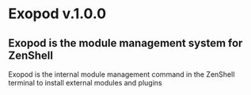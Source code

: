 # Exopod v.1.0.0

## Exopod is the module management system for ZenShell

Exopod is the internal module management command in the ZenShell terminal to install external modules and plugins
